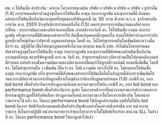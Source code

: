 ธพ. ก
ให้สินเชื่อ
คำประกัน :
คำถาม
โครงการสนามบิน
บริษัท ก
บริษัท ข
บริษัท ค
บริษัท ง
ธุรกิจอื่น
(1.4) การกำหนดอัตราส่วนสูงสุดในการให้สินเชื่อ ลงทุน ก่อภาระผูกพัน และธุรกรรมที่มี
ลักษณะคล้ายการให้สินเชื่อกับเงินกองทุนหรือทุนของบริษัทลูกหนี้ (ม. 50 วรรค 4 แห่ง
พ.ร.บ. ธุรกิจสถาบันการเงิน พ.ศ. 2551) ปัจจุบันมีการกำหนดหรือไม่
(1.5) ผลกระทบจากการผันผวนของอัตราแลกเปลี่ยน : หากการผันผวนของอัตราแลกเปลี่ยน
ภายหลังจากวันที่ สง. ได้ให้สินเชื่อ ลงทุน ก่อภาระผูกพัน หรือธุรกรรมที่มีลักษณะคล้ายการให้
สินเชื่อแก่บุคคลหนึ่งบุคคลใด ส่งผลให้อัตราส่วนการกำกับลูกหนี้รายใหญ่เกินกว่าอัตราที่
กฎหมายกำหนด โดยที่ สง. ไม่ได้ทำธุรกรรมอื่นใดเพิ่มเติมระหว่างนั้น ถือว่า สง. ปฏิบัติไม่
เป็นไปตามกฎหมายหรือไม่
แนวคําตอบ
ขณะนี้ ธปท. ยังไม่มีนโยบายกำหนดอัตราส่วนสูงสุดในการให้สินเชื่อ ลงทุน
ก่อภาระผูกพัน และธุรกรรมที่มีลักษณะคล้ายสินเชื่อกับเงินกองทุนหรือทุน
ของบริษัทลูกหนี้
หาก ณ วันที่ สง. ทําธุรกรรมดังกล่าวอัตราส่วนเป็นไปตามหลักเกณฑ์ที่กําหนด
แต่หลังจากนั้นความผันผวนของอัตราแลกเปลี่ยนทำให้ลูกหนี้รายเดิมมี
ยอดหนี้เพิ่มขึ้น โดยที่ สง. ไม่ได้ทำธุรกรรมใด ๆ เพิ่มเติม ก็ถือว่า สง. ไม่มี
ความผิด อย่างไรก็ดี สง. ไม่สามารถให้สินเชื่อ ลงทุน ก่อภาระผูกพัน หรือ
ธุรกรรมที่มีลักษณะคล้ายการให้สินเชื่ออื่นใดกับลูกหนี้ดังกล่าวเพิ่มเติมได้
จนกว่าจะมีอัตราส่วนการกำกับลูกหนี้รายใหญ่ต่ำกว่าอัตราที่กฎหมายกำหนด
(1.6) กรณีที่ สง, ออก bid bond เพื่อค้ำประกันการประมูลงานกับหน่วยงานราชการให้กับ กรณีที่ สง, ออก bid bond และ performance bond เพื่อค้ำประกันการ
ลูกค้า โดยภายหลังจากที่หน่วยงานราชการประกาศผลการพิจารณาผู้ประมูลที่ได้รับคัดเลือก ประมูลงานกับหน่วยงานราชการในโครงการเดียวกัน โดยหน่วยราชการจะใช้
แล้ว สง. ได้ออก performance bond ให้กับลูกค้ารายเดิม แต่ยังไม่ได้รับ bid bond คืนจาก สิทธิเรียกร้องตามหนังสือค้ำประกันเพียงอย่างใดอย่างหนึ่งเท่านั้น การ
หน่วยงานราชการ ซึ่งในทางปฏิบัติ หน่วยงานราชการเจ้าของโครงการจะไม่ใช้สิทธิเรียกร้อง คำนวณ SLL ในช่วงที่ สง. ได้ออก performance bond ให้แก่ลูกค้าไปแล้ว
